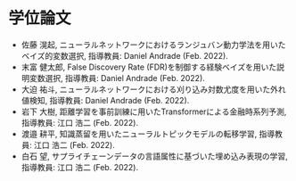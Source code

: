 # 学位論文

- 佐藤 滉起, ニューラルネットワークにおけるランジュバン動力学法を用いたベイズ的変数選択, 指導教員: Daniel Andrade (Feb. 2022).
- 末富 健太郎, False Discovery Rate (FDR)を制御する経験ベイズを用いた説明変数選択, 指導教員: Daniel Andrade (Feb. 2022).
- 大迫 祐斗, ニューラルネットワークにおける刈り込み対数尤度を用いた外れ値検知, 指導教員: Daniel Andrade (Feb. 2022).
- 岩下 大樹, 距離学習を事前訓練に用いたTransformerによる金融時系列予測, 指導教員: 江口 浩二 (Feb. 2022).
- 渡邉 耕平, 知識蒸留を用いたニューラルトピックモデルの転移学習, 指導教員: 江口 浩二 (Feb. 2022).
- 白石 望, サプライチェーンデータの言語属性に基づいた埋め込み表現の学習, 指導教員: 江口 浩二 (Feb. 2022).
